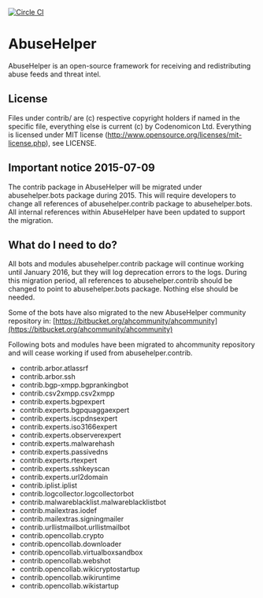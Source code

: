 [![Circle CI](https://circleci.com/gh/abusesa/abusehelper.svg?style=shield)](https://circleci.com/gh/abusesa/abusehelper)

# AbuseHelper

AbuseHelper is an open-source framework for receiving and redistributing abuse feeds and threat intel.

## License

Files under contrib/ are (c) respective copyright holders if named in the specific file, everything else is current (c) by Codenomicon Ltd. Everything is licensed under MIT license (http://www.opensource.org/licenses/mit-license.php), see LICENSE.

## Important notice 2015-07-09

The contrib package in AbuseHelper will be migrated under abusehelper.bots package during 2015. This will require developers to change all references of abusehelper.contrib package to abusehelper.bots. All internal references within AbuseHelper have been updated to support the migration.

## What do I need to do?

All bots and modules abusehelper.contrib package will continue working until January 2016, but they will log deprecation errors to the logs. During this migration period, all references to abusehelper.contrib should be changed to point to abusehelper.bots package. Nothing else should be needed.

Some of the bots have also migrated to the new AbuseHelper community repository in: [https://bitbucket.org/ahcommunity/ahcommunity](https://bitbucket.org/ahcommunity/ahcommunity)

Following bots and modules have been migrated to ahcommunity repository and will cease working if used from abusehelper.contrib.

* contrib.arbor.atlassrf
* contrib.arbor.ssh
* contrib.bgp-xmpp.bgprankingbot
* contrib.csv2xmpp.csv2xmpp
* contrib.experts.bgpexpert
* contrib.experts.bgpquaggaexpert
* contrib.experts.iscpdnsexpert
* contrib.experts.iso3166expert
* contrib.experts.observerexpert
* contrib.experts.malwarehash
* contrib.experts.passivedns
* contrib.experts.rtexpert
* contrib.experts.sshkeyscan
* contrib.experts.url2domain
* contrib.iplist.iplist
* contrib.logcollector.logcollectorbot
* contrib.malwareblacklist.malwareblacklistbot
* contrib.mailextras.iodef
* contrib.mailextras.signingmailer
* contrib.urllistmailbot.urllistmailbot
* contrib.opencollab.crypto
* contrib.opencollab.downloader
* contrib.opencollab.virtualboxsandbox
* contrib.opencollab.webshot
* contrib.opencollab.wikicryptostartup
* contrib.opencollab.wikiruntime
* contrib.opencollab.wikistartup
